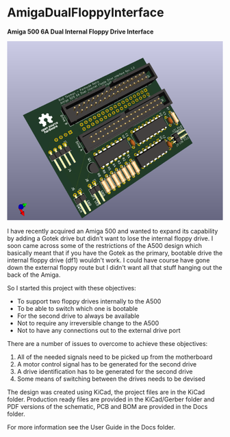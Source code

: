 # AmigaDualFloppyInterface
**Amiga 500 6A Dual Internal Floppy Drive Interface**

![Interface PCB](/Docs/AmigaDualFloppyInterfaceBoard.png)

I have recently acquired an Amiga 500 and wanted to expand its capability by adding a Gotek drive but didn't want to lose the internal floppy drive. I soon came across some of the restrictions of the A500 design which basically meant that if you have the Gotek as the primary, bootable drive the internal floppy drive (df1) wouldn't work. I could have course have gone down the external floppy route but I didn't want all that stuff hanging out the back of the Amiga.

So I started this project with these objectives:
- To support two floppy drives internally to the A500
- To be able to switch which one is bootable
- For the second drive to always be available
- Not to require any irreversible change to the A500
- Not to have any connections out to the external drive port

There are a number of issues to overcome to achieve these objectives:
1. All of the needed signals need to be picked up from the motherboard
2. A motor control signal has to be generated for the second drive
3. A drive identification has to be generated for the second drive
4. Some means of switching between the drives needs to be devised

The design was created using KiCad, the project files are in the KiCad folder. Production ready files are provided in the KiCad/Gerber folder and PDF versions of the schematic, PCB and BOM are provided in the Docs folder.

For more information see the User Guide in the Docs folder.

